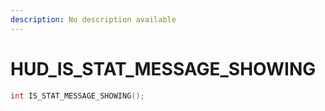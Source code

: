 ```yaml
---
description: No description available 
---
```


# HUD\_IS_STAT_MESSAGE_SHOWING

```cpp
int IS_STAT_MESSAGE_SHOWING();
```